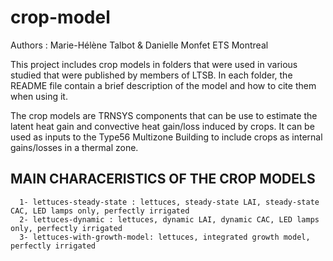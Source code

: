 # crop-model
Authors : Marie-Hélène Talbot & Danielle Monfet
ETS Montreal

This project includes crop models in folders that were used in various studied that were published by members of LTSB.
In each folder, the README file contain a brief description of the model and how to cite them when using it.

The crop models are TRNSYS components that can be use to estimate the latent heat gain and convective heat gain/loss induced by crops. 
It can be used as inputs to the Type56 Multizone Building to include crops as internal gains/losses in a thermal zone.


MAIN CHARACERISTICS OF THE CROP MODELS
-----------------------------------

      1- lettuces-steady-state : lettuces, steady-state LAI, steady-state CAC, LED lamps only, perfectly irrigated
      2- lettuces-dynamic : lettuces, dynamic LAI, dynamic CAC, LED lamps only, perfectly irrigated
      3- lettuces-with-growth-model: lettuces, integrated growth model, perfectly irrigated
